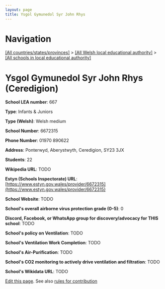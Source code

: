 ```yaml
---
layout: page
title: Ysgol Gymunedol Syr John Rhys
---
```

# Navigation

[[All countries/states/provinces]](../../..) > [[All Welsh local educational authority]](../..) > [[All schools in local educational authority]](..)

# Ysgol Gymunedol Syr John Rhys (Ceredigion)

**School LEA number**: 667

**Type**: Infants & Juniors

**Type (Welsh)**: Welsh medium

**School Number**: 6672315

**Phone Number**: 01970 890622

**Address**: Ponterwyd, Aberystwyth, Ceredigion, SY23 3JX

**Students**: 22

**Wikipedia URL**: TODO

**Estyn (Schools Inspectorate) URL**: [https://www.estyn.gov.wales/provider/6672315](https://www.estyn.gov.wales/provider/6672315)

**School Website**: TODO

**School's overall airborne virus protection grade (0-5)**: 0

**Discord, Facebook, or WhatsApp group for discovery/advocacy for THIS school**: TODO

**School's policy on Ventilation**: TODO

**School's Ventilation Work Completion**: TODO

**School's Air-Purification**: TODO

**School's CO2 monitoring to actively drive ventilation and filtration**: TODO

**School's Wikidata URL**: TODO




[Edit this page](https://github.com/ventilate-schools/Wales/edit/prif/./Ceredigion/Ysgol_Gymunedol_Syr_John_Rhys.md). See also [rules for contribution](../../../contribution-rules/)